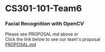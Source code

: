 # CS301-101-Team6
### Facial Recognition with OpenCV
Please see PROPOSAL.md above or
<br>
Click the link below to see our team's proposal
<br>
[PROPOSAL.md](https://github.com/JohnnyPillacela/CS301-101-Team6/blob/master/PROPOSAL.md)
